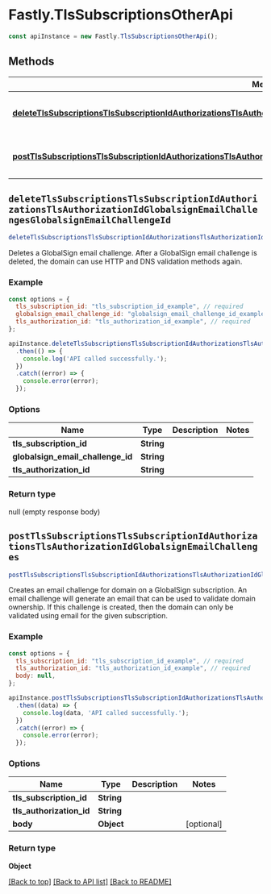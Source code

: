 # Fastly.TlsSubscriptionsOtherApi


```javascript
const apiInstance = new Fastly.TlsSubscriptionsOtherApi();
```
## Methods

Method | Fastly API endpoint | Description
------------- | ------------- | -------------
[**deleteTlsSubscriptionsTlsSubscriptionIdAuthorizationsTlsAuthorizationIdGlobalsignEmailChallengesGlobalsignEmailChallengeId**](TlsSubscriptionsOtherApi.md#deleteTlsSubscriptionsTlsSubscriptionIdAuthorizationsTlsAuthorizationIdGlobalsignEmailChallengesGlobalsignEmailChallengeId) | **DELETE** /tls/subscriptions/{tls_subscription_id}/authorizations/{tls_authorization_id}/globalsign_email_challenges/{globalsign_email_challenge_id} | Delete a GlobalSign email challenge
[**postTlsSubscriptionsTlsSubscriptionIdAuthorizationsTlsAuthorizationIdGlobalsignEmailChallenges**](TlsSubscriptionsOtherApi.md#postTlsSubscriptionsTlsSubscriptionIdAuthorizationsTlsAuthorizationIdGlobalsignEmailChallenges) | **POST** /tls/subscriptions/{tls_subscription_id}/authorizations/{tls_authorization_id}/globalsign_email_challenges | Creates a GlobalSign email challenge.



## `deleteTlsSubscriptionsTlsSubscriptionIdAuthorizationsTlsAuthorizationIdGlobalsignEmailChallengesGlobalsignEmailChallengeId`

```javascript
deleteTlsSubscriptionsTlsSubscriptionIdAuthorizationsTlsAuthorizationIdGlobalsignEmailChallengesGlobalsignEmailChallengeId({ tls_subscription_id, globalsign_email_challenge_id, tls_authorization_id })
```

Deletes a GlobalSign email challenge. After a GlobalSign email challenge is deleted, the domain can use HTTP and DNS validation methods again.

### Example

```javascript
const options = {
  tls_subscription_id: "tls_subscription_id_example", // required
  globalsign_email_challenge_id: "globalsign_email_challenge_id_example", // required
  tls_authorization_id: "tls_authorization_id_example", // required
};

apiInstance.deleteTlsSubscriptionsTlsSubscriptionIdAuthorizationsTlsAuthorizationIdGlobalsignEmailChallengesGlobalsignEmailChallengeId(options)
  .then(() => {
    console.log('API called successfully.');
  })
  .catch((error) => {
    console.error(error);
  });
```

### Options

Name | Type | Description  | Notes
------------- | ------------- | ------------- | -------------
**tls_subscription_id** | **String** |  |
**globalsign_email_challenge_id** | **String** |  |
**tls_authorization_id** | **String** |  |

### Return type

null (empty response body)


## `postTlsSubscriptionsTlsSubscriptionIdAuthorizationsTlsAuthorizationIdGlobalsignEmailChallenges`

```javascript
postTlsSubscriptionsTlsSubscriptionIdAuthorizationsTlsAuthorizationIdGlobalsignEmailChallenges({ tls_subscription_id, tls_authorization_id, [body] })
```

Creates an email challenge for domain on a GlobalSign subscription. An email challenge will generate an email that can be used to validate domain ownership. If this challenge is created, then the domain can only be validated using email for the given subscription.

### Example

```javascript
const options = {
  tls_subscription_id: "tls_subscription_id_example", // required
  tls_authorization_id: "tls_authorization_id_example", // required
  body: null,
};

apiInstance.postTlsSubscriptionsTlsSubscriptionIdAuthorizationsTlsAuthorizationIdGlobalsignEmailChallenges(options)
  .then((data) => {
    console.log(data, 'API called successfully.');
  })
  .catch((error) => {
    console.error(error);
  });
```

### Options

Name | Type | Description  | Notes
------------- | ------------- | ------------- | -------------
**tls_subscription_id** | **String** |  |
**tls_authorization_id** | **String** |  |
**body** | **Object** |  | [optional]

### Return type

**Object**


[[Back to top]](#) [[Back to API list]](../../README.md#endpoints)
[[Back to README]](../../README.md)
